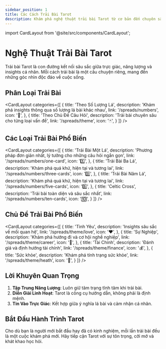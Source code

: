 ```yaml
---
sidebar_position: 1
title: Các Cách Trải Bài Tarot
description: Khám phá nghệ thuật trải bài Tarot từ cơ bản đến chuyên sâu
---
```


import CardLayout from '@site/src/components/CardLayout';

# Nghệ Thuật Trải Bài Tarot

Trải bài Tarot là con đường kết nối sâu sắc giữa trực giác, năng lượng và insights cá nhân. Mỗi cách trải bài là một câu chuyện riêng, mang đến những góc nhìn độc đáo về cuộc sống.

## Phân Loại Trải Bài

<CardLayout 
  categories={[
    {
      title: 'Theo Số Lượng Lá',
      description: 'Khám phá insights thông qua số lượng lá bài khác nhau',
      link: '/spreads/numbers',
      icon: '📖',
    },
    {
      title: 'Theo Chủ Đề Câu Hỏi',
      description: 'Trải bài chuyên sâu cho từng loại vấn đề',
      link: '/spreads/theme',
      icon: '🃏',
    }
  ]}
/>

## Các Loại Trải Bài Phổ Biến

<CardLayout 
  categories={[
    {
      title: 'Trải Bài Một Lá',
      description: 'Phương pháp đơn giản nhất, lý tưởng cho những câu hỏi ngắn gọn',
      link: '/spreads/numbers/one-card',
      icon: '1️⃣',
    },
    {
      title: 'Trải Bài Ba Lá',
      description: 'Khám phá quá khứ, hiện tại và tương lai',
      link: '/spreads/numbers/three-cards',
      icon: '3️⃣',
    },
    {
      title: 'Trải Bài Năm Lá',
      description: 'Khám phá quá khứ, hiện tại và tương lai',
      link: '/spreads/numbers/five-cards',
      icon: '5️⃣',
    },
    {
      title: 'Celtic Cross',
      description: 'Trải bài toàn diện và sâu sắc nhất',
      link: '/spreads/numbers/ten-cards',
      icon: '🔟',
    }
  ]}
/>

## Chủ Đề Trải Bài Phổ Biến

<CardLayout 
  categories={[
    {
      title: 'Tình Yêu',
      description: 'Insights sâu sắc về mối quan hệ',
      link: '/spreads/theme/love',
      icon: '❤️',
    },
    {
      title: 'Sự Nghiệp',
      description: 'Khám phá hướng đi và cơ hội nghề nghiệp',
      link: '/spreads/theme/career',
      icon: '💼',
    },
    {
      title: 'Tài Chính',
      description: 'Đánh giá và định hướng tài chính',
      link: '/spreads/theme/finance',
      icon: '💰',
    },
        {
      title: 'Sức khỏe',
      description: 'Khám phá tính trạng sức khỏe',
      link: '/spreads/theme/heath',
      icon: '💪',
    }
  ]}
/>

## Lời Khuyên Quan Trọng

1. **Tập Trung Năng Lượng**: Luôn giữ tâm trạng tĩnh tâm khi trải bài.
2. **Diễn Giải Linh Hoạt**: Tarot là công cụ hướng dẫn, không phải là định mệnh.
3. **Tin Vào Trực Giác**: Kết hợp giữa ý nghĩa lá bài và cảm nhận cá nhân.

## Bắt Đầu Hành Trình Tarot

Cho dù bạn là người mới bắt đầu hay đã có kinh nghiệm, mỗi lần trải bài đều là một cuộc khám phá mới. Hãy tiếp cận Tarot với sự tôn trọng, cởi mở và khát khao học hỏi.